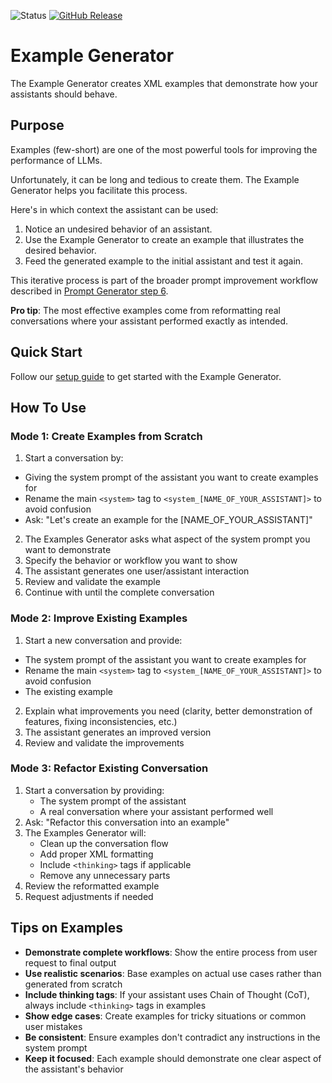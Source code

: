 ![Status](https://img.shields.io/badge/status-stable-green)
[![GitHub Release](https://img.shields.io/github/release/ConsciousML/prompt-engineering-hub.svg?style=flat)]()
# Example Generator
The Example Generator creates XML examples that demonstrate how your assistants should behave.

## Purpose
Examples (few-short) are one of the most powerful tools for improving the performance of LLMs.

Unfortunately, it can be long and tedious to create them. The Example Generator helps you facilitate this process.

Here's in which context the assistant can be used:
1. Notice an undesired behavior of an assistant.
2. Use the Example Generator to create an example that illustrates the desired behavior.
3. Feed the generated example to the initial assistant and test it again.

This iterative process is part of the broader prompt improvement workflow described in [Prompt Generator step 6](../../prompt_generator/README.md#step-6-generate-examples).

**Pro tip**: The most effective examples come from reformatting real conversations where your assistant performed exactly as intended.

## Quick Start
Follow our [setup guide](../../docs/setup-guide.md) to get started with the Example Generator.

## How To Use
### Mode 1: Create Examples from Scratch
1. Start a conversation by:
- Giving the system prompt of the assistant you want to create examples for
- Rename the main `<system>` tag to `<system_[NAME_OF_YOUR_ASSISTANT]>` to avoid confusion
- Ask: "Let's create an example for the [NAME_OF_YOUR_ASSISTANT]"
2. The Examples Generator asks what aspect of the system prompt you want to demonstrate
3. Specify the behavior or workflow you want to show
4. The assistant generates one user/assistant interaction
5. Review and validate the example
6. Continue with until the complete conversation

### Mode 2: Improve Existing Examples
1. Start a new conversation and provide:
- The system prompt of the assistant you want to create examples for
- Rename the main `<system>` tag to `<system_[NAME_OF_YOUR_ASSISTANT]>` to avoid confusion
- The existing example
2. Explain what improvements you need (clarity, better demonstration of features, fixing inconsistencies, etc.)
3. The assistant generates an improved version
4. Review and validate the improvements

### Mode 3: Refactor Existing Conversation
1. Start a conversation by providing:
   - The system prompt of the assistant
   - A real conversation where your assistant performed well
2. Ask: "Refactor this conversation into an example"
3. The Examples Generator will:
   - Clean up the conversation flow
   - Add proper XML formatting
   - Include `<thinking>` tags if applicable
   - Remove any unnecessary parts
4. Review the reformatted example
5. Request adjustments if needed

## Tips on Examples

- **Demonstrate complete workflows**: Show the entire process from user request to final output
- **Use realistic scenarios**: Base examples on actual use cases rather than generated from scratch
- **Include thinking tags**: If your assistant uses Chain of Thought (CoT), always include `<thinking>` tags in examples
- **Show edge cases**: Create examples for tricky situations or common user mistakes
- **Be consistent**: Ensure examples don't contradict any instructions in the system prompt
- **Keep it focused**: Each example should demonstrate one clear aspect of the assistant's behavior